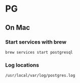 # PG

## On Mac

### Start services with brew

```shell
brew services start postgresql
```

### Log locations

```shell
/usr/local/var/log/postgres.log 
```
